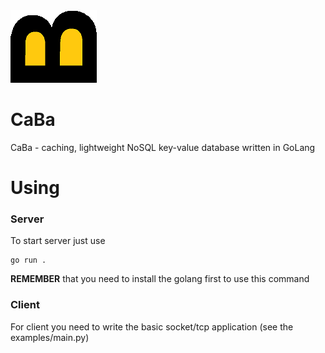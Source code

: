 <img src="caba_logo.png">


# CaBa

CaBa - caching, lightweight NoSQL key-value database written in GoLang

# Using

<h3>Server</h3>

To start server just use

```
go run .
```

**REMEMBER** that you need to install the golang first to use this command

<h3>Client</h3>

For client you need to write the basic socket/tcp application (see the examples/main.py)
